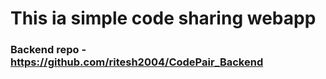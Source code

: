 # This ia simple code sharing webapp
### Backend repo - https://github.com/ritesh2004/CodePair_Backend

